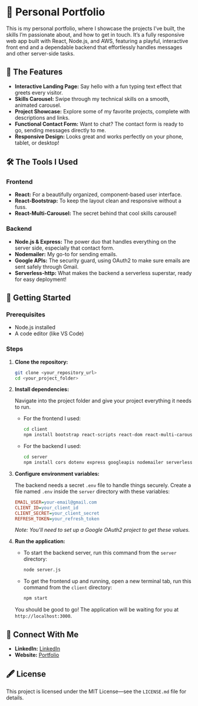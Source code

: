 # 🌸 Personal Portfolio

This is my personal portfolio, where I showcase the projects I’ve built, the skills I’m passionate about, and how to get in touch. It’s a fully responsive web app built with React, Node.js, and AWS, featuring a playful, interactive front end and a dependable backend that effortlessly handles messages and other server-side tasks.

## 🌱 The Features

* **Interactive Landing Page:** Say hello with a fun typing text effect that greets every visitor.
* **Skills Carousel:** Swipe through my technical skills on a smooth, animated carousel.
* **Project Showcase:** Explore some of my favorite projects, complete with descriptions and links.
* **Functional Contact Form:** Want to chat? The contact form is ready to go, sending messages directly to me.
* **Responsive Design:** Looks great and works perfectly on your phone, tablet, or desktop!

## 🛠️ The Tools I Used

### Frontend

* **React:** For a beautifully organized, component-based user interface.
* **React-Bootstrap:** To keep the layout clean and responsive without a fuss.
* **React-Multi-Carousel:** The secret behind that cool skills carousel!

### Backend

* **Node.js & Express:** The power duo that handles everything on the server side, especially that contact form.
* **Nodemailer:** My go-to for sending emails.
* **Google APIs:** The security guard, using OAuth2 to make sure emails are sent safely through Gmail.
* **Serverless-http:** What makes the backend a serverless superstar, ready for easy deployment!

## 🚀 Getting Started

### Prerequisites

* Node.js installed
* A code editor (like VS Code)

### Steps

1.  **Clone the repository:**
    ```bash
    git clone <your_repository_url>
    cd <your_project_folder>
    ```

2.  **Install dependencies:**

    Navigate into the project folder and give your project everything it needs to run.

    * For the frontend I used:
        ```bash
        cd client
        npm install bootstrap react-scripts react-dom react-multi-carousel
        ```

    * For the backend I used:
        ```bash
        cd server
        npm install cors dotenv express googleapis nodemailer serverless-http
        ```

3.  **Configure environment variables:**

    The backend needs a secret `.env` file to handle things securely. Create a file named `.env` inside the `server` directory with these variables:

    ```ini
    EMAIL_USER=your-email@gmail.com
    CLIENT_ID=your_client_id
    CLIENT_SECRET=your_client_secret
    REFRESH_TOKEN=your_refresh_token
    ```

    *Note: You'll need to set up a Google OAuth2 project to get these values.*

4.  **Run the application:**

    * To start the backend server, run this command from the `server` directory:
        ```bash
        node server.js
        ```

    * To get the frontend up and running, open a new terminal tab, run this command from the `client` directory:
        ```bash
        npm start
        ```

    You should be good to go! The application will be waiting for you at `http://localhost:3000`.

## 💌 Connect With Me

* **LinkedIn:** <a href="https://www.linkedin.com/in/erika-cole-398a37189" target="_blank">LinkedIn</a>
* **Website:** <a href="https://www.linkedin.com/in/erika-cole-398a37189" target="_blank">Portfolio</a>

## 🖋️ License

This project is licensed under the MIT License—see the `LICENSE.md` file for details.
